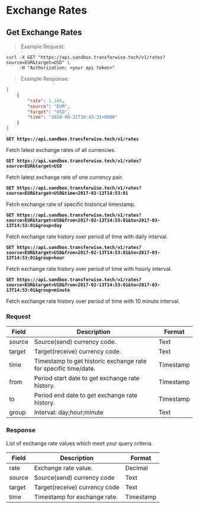 # Exchange Rates
## Get Exchange Rates
> Example Request:

```shell
curl -X GET "https://api.sandbox.transferwise.tech/v1/rates?source=EUR&target=USD" \
     -H "Authorization: <your api token>"
```

> Example Response:

```json
[
    {
        "rate": 1.166,
        "source": "EUR",
        "target": "USD",
        "time": "2018-08-31T10:43:31+0000"
    }
]
```
**`GET https://api.sandbox.transferwise.tech/v1/rates`**

Fetch latest exchange rates of all currencies.<br/>

**`GET https://api.sandbox.transferwise.tech/v1/rates?source=EUR&target=USD`**

Fetch latest exchange rate of one currency pair.<br/>

**`GET https://api.sandbox.transferwise.tech/v1/rates?source=EUR&target=USD&time=2017-02-13T14:53:01`**

Fetch exchange rate of specific historical timestamp.<br/>

**`GET https://api.sandbox.transferwise.tech/v1/rates?source=EUR&target=USD&from=2017-02-13T14:53:01&to=2017-03-13T14:53:01&group=day`**

Fetch exchange rate history over period of time with daily interval.<br/>

**`GET https://api.sandbox.transferwise.tech/v1/rates?source=EUR&target=USD&from=2017-02-13T14:53:01&to=2017-03-13T14:53:01&group=hour`**

Fetch exchange rate history over period of time with hourly interval.<br/>

**`GET https://api.sandbox.transferwise.tech/v1/rates?source=EUR&target=USD&from=2017-02-13T14:53:01&to=2017-03-13T14:53:01&group=minute`**

Fetch exchange rate history over period of time with 10 minute interval.<br/>


### Request

Field                 | Description                                                        | Format
---------             | -------                                                            | -----------
source                | Source(send) currency code.                                        | Text
target                | Target(receive) currency code.                                     | Text
time                  | Timestamp to get historic exchange rate for specific time/date.    | Timestamp
from                  | Period start date to get exchange rate history.                    | Timestamp
to                    | Period end date to get exchange rate history.                      | Timestamp
group                 | Interval: day;hour;minute                                          | Text




### Response

List of exchange rate values which meet your query criteria.

Field                 | Description                                   | Format
---------             | -------                                       | -----------
rate                  | Exchange rate value.                          | Decimal
source                | Source(send) currency code                    | Text
target                | Target(receive) currency code                 | Text
time                  | Timestamp for exchange rate.                  | Timestamp


